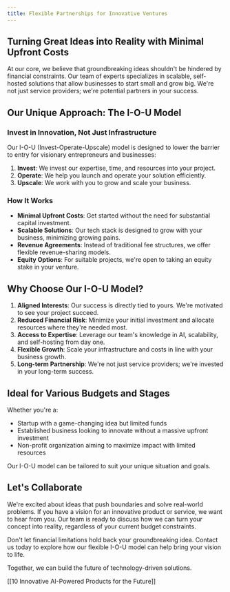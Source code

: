 ```yaml
---
title: Flexible Partnerships for Innovative Ventures
---
```

## Turning Great Ideas into Reality with Minimal Upfront Costs

At our core, we believe that groundbreaking ideas shouldn't be hindered by financial constraints. Our team of experts specializes in scalable, self-hosted solutions that allow businesses to start small and grow big. We're not just service providers; we're potential partners in your success.

## Our Unique Approach: The I-O-U Model

### Invest in Innovation, Not Just Infrastructure

Our I-O-U (Invest-Operate-Upscale) model is designed to lower the barrier to entry for visionary entrepreneurs and businesses:

1. **Invest**: We invest our expertise, time, and resources into your project.
2. **Operate**: We help you launch and operate your solution efficiently.
3. **Upscale**: We work with you to grow and scale your business.

### How It Works

- **Minimal Upfront Costs**: Get started without the need for substantial capital investment.
- **Scalable Solutions**: Our tech stack is designed to grow with your business, minimizing growing pains.
- **Revenue Agreements**: Instead of traditional fee structures, we offer flexible revenue-sharing models.
- **Equity Options**: For suitable projects, we're open to taking an equity stake in your venture.

## Why Choose Our I-O-U Model?

1. **Aligned Interests**: Our success is directly tied to yours. We're motivated to see your project succeed.
2. **Reduced Financial Risk**: Minimize your initial investment and allocate resources where they're needed most.
3. **Access to Expertise**: Leverage our team's knowledge in AI, scalability, and self-hosting from day one.
4. **Flexible Growth**: Scale your infrastructure and costs in line with your business growth.
5. **Long-term Partnership**: We're not just service providers; we're invested in your long-term success.

## Ideal for Various Budgets and Stages

Whether you're a:
- Startup with a game-changing idea but limited funds
- Established business looking to innovate without a massive upfront investment
- Non-profit organization aiming to maximize impact with limited resources

Our I-O-U model can be tailored to suit your unique situation and goals.

## Let's Collaborate

We're excited about ideas that push boundaries and solve real-world problems. If you have a vision for an innovative product or service, we want to hear from you. Our team is ready to discuss how we can turn your concept into reality, regardless of your current budget constraints.

Don't let financial limitations hold back your groundbreaking idea. Contact us today to explore how our flexible I-O-U model can help bring your vision to life.

Together, we can build the future of technology-driven solutions.

[[10 Innovative AI-Powered Products for the Future]]
